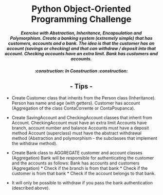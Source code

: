 <h1 align="center"> Python Object-Oriented Programming Challenge </h1>

<h5 align="center"> Exercise with Abstraction, Inheritance, Encapsulation and Polymorphism. Create a banking system (extremely simple) that has customers, accounts and a bank. The idea is that the customer has an account (savings or checking) and that can withdraw / deposit into that account. Checking accounts have an extra limit. Bank has customers and accounts. </h5>

<h5 align="center"> :construction: In Construction :construction: </h5>

<h2 align="center"> - Tips - </h2>

- Create Customer class that inherits from the Person class (Inheritance). Person has name and age (with getters). Customer has account (Aggregation of the class ContaCorrente or ContaPoupanca).

- Create SavingAccount and CheckingAccount classes that inherit from Account. CheckingAccount must have an extra limit Accounts have branch, account number and balance Accounts must have a deposit method Account (superclass) must have the abstract withdrawal method (Abstraction and polymorphism - the subclasses that implement the withdraw method).

- Create Bank class to AGGREGATE customer and account classes (Aggregation) Bank will be responsible for authenticating the customer and the accounts as follows: Bank has accounts and customers (Aggregation) * Check if the branch is from that bank * Check if the customer is from that bank * Check if the account belongs to that bank. 

- It will only be possible to withdraw if you pass the bank authentication (described above).
